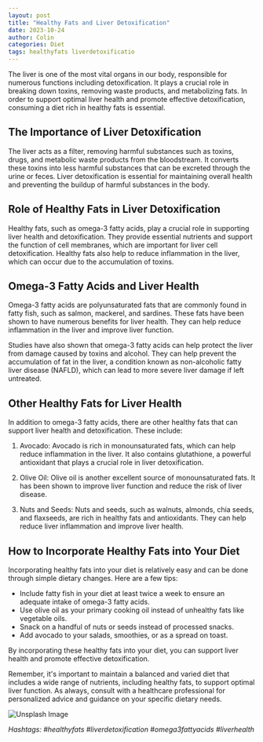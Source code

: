 ```yaml
---
layout: post
title: "Healthy Fats and Liver Detoxification"
date: 2023-10-24
author: Colin
categories: Diet
tags: healthyfats liverdetoxificatio
---
```


The liver is one of the most vital organs in our body, responsible for numerous functions including detoxification. It plays a crucial role in breaking down toxins, removing waste products, and metabolizing fats. In order to support optimal liver health and promote effective detoxification, consuming a diet rich in healthy fats is essential.

## The Importance of Liver Detoxification

The liver acts as a filter, removing harmful substances such as toxins, drugs, and metabolic waste products from the bloodstream. It converts these toxins into less harmful substances that can be excreted through the urine or feces. Liver detoxification is essential for maintaining overall health and preventing the buildup of harmful substances in the body.

## Role of Healthy Fats in Liver Detoxification

Healthy fats, such as omega-3 fatty acids, play a crucial role in supporting liver health and detoxification. They provide essential nutrients and support the function of cell membranes, which are important for liver cell detoxification. Healthy fats also help to reduce inflammation in the liver, which can occur due to the accumulation of toxins.

## Omega-3 Fatty Acids and Liver Health

Omega-3 fatty acids are polyunsaturated fats that are commonly found in fatty fish, such as salmon, mackerel, and sardines. These fats have been shown to have numerous benefits for liver health. They can help reduce inflammation in the liver and improve liver function.

Studies have also shown that omega-3 fatty acids can help protect the liver from damage caused by toxins and alcohol. They can help prevent the accumulation of fat in the liver, a condition known as non-alcoholic fatty liver disease (NAFLD), which can lead to more severe liver damage if left untreated.

## Other Healthy Fats for Liver Health

In addition to omega-3 fatty acids, there are other healthy fats that can support liver health and detoxification. These include:

1. Avocado: Avocado is rich in monounsaturated fats, which can help reduce inflammation in the liver. It also contains glutathione, a powerful antioxidant that plays a crucial role in liver detoxification.

2. Olive Oil: Olive oil is another excellent source of monounsaturated fats. It has been shown to improve liver function and reduce the risk of liver disease.

3. Nuts and Seeds: Nuts and seeds, such as walnuts, almonds, chia seeds, and flaxseeds, are rich in healthy fats and antioxidants. They can help reduce liver inflammation and improve liver health.

## How to Incorporate Healthy Fats into Your Diet

Incorporating healthy fats into your diet is relatively easy and can be done through simple dietary changes. Here are a few tips:

- Include fatty fish in your diet at least twice a week to ensure an adequate intake of omega-3 fatty acids.
- Use olive oil as your primary cooking oil instead of unhealthy fats like vegetable oils.
- Snack on a handful of nuts or seeds instead of processed snacks.
- Add avocado to your salads, smoothies, or as a spread on toast.

By incorporating these healthy fats into your diet, you can support liver health and promote effective detoxification.

Remember, it's important to maintain a balanced and varied diet that includes a wide range of nutrients, including healthy fats, to support optimal liver function. As always, consult with a healthcare professional for personalized advice and guidance on your specific dietary needs.

![Unsplash Image](https://source.unsplash.com/1600x900/?healthy,fats)

*Hashtags: #healthyfats #liverdetoxification #omega3fattyacids #liverhealth*